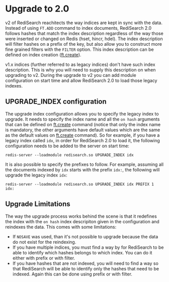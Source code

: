 # Upgrade to 2.0

v2 of RediSearch reachitects the way indices are kept in sync with the data. Instead of using `FT.ADD` command to index documents, RediSearch 2.0 follows hashes that match the index description regardless of the way those were inserted or changed on Redis (hset, hincr, hdel). The index description will filter hashes on a prefix of the key, but also allow you to construct more fine grained filters with the `FILTER` option.  This index description can be defined on index creation ([ft.create](Commands.md#ftcreate)). 

v1.x indices (further referred to as legacy indices)  don't have such index description.  This is why you will need to supply this description on when upgrading to v2. During the upgrade to v2 you can add module configuration on start time and allow RediSearch 2.0 to load those legacy indexes.

## UPGRADE_INDEX configuration

The upgrade index configuration allows you to specify the legacy index to upgrade. It needs to specify the index name and all the `on hash` arguments that can be defined on [ft.create](Commands.md#ftcreate) command (notice that only the index name is mandatory, the other arguments have default values which are the same as the default values on [ft.create](Commands.md#ftcreate) command). So for example, if you have a legacy index called `idx`, in order for RediSearch 2.0 to load it, the following configuration needs to be added to the server on start time:
```
redis-server --loadmodule redisearch.so UPGRADE_INDEX idx
```

It is also possible to specify the prefixes to follow. For example, assuming all the documents indexed by `idx` starts with the prefix `idx:`, the following will upgrade the legacy index `idx`:
```
redis-server --loadmodule redisearch.so UPGRADE_INDEX idx PREFIX 1 idx:
```

## Upgrade Limitations

The way the upgrade process works behind the scene is that it redefines the index with the `on hash` index descripiton given in the configuration and reindexes the data. This comes with some limitations:
* If `NOSAVE` was used, than it's not possible to upgrade because the data do not exist for the reindexing.
* If you have multiple indices, you must find a way by for RediSearch to be able to identify which hashes belongs to which index. You can do it either with prefix or with filter.
* If you have hashes that are not indexed, you will need to find a way so that RediSearch will be able to identify only the hashes that need to be indexed. Again this can be done using prefix or with filter.
